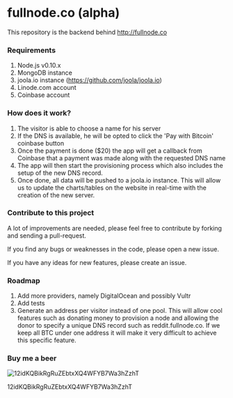 # fullnode.co (alpha)

This repository is the backend behind http://fullnode.co

### Requirements

1. Node.js v0.10.x
2. MongoDB instance
3. joola.io instance (https://github.com/joola/joola.io)
4. Linode.com account
5. Coinbase account

### How does it work?

1. The visitor is able to choose a name for his server
2. If the DNS is available, he will be opted to click the 'Pay with Bitcoin' coinbase button
3. Once the payment is done ($20) the app will get a callback from Coinbase that a payment was made along with the requested DNS name
4. The app will then start the provisioning process which also includes the setup of the new DNS record.
5. Once done, all data will be pushed to a joola.io instance. This will allow us to update the charts/tables on the website in real-time with the creation of the new server.


### Contribute to this project

A lot of improvements are needed, please feel free to contribute by forking and sending a pull-request.

If you find any bugs or weaknesses in the code, please open a new issue.

If you have any ideas for new features, please create an issue.

### Roadmap

1. Add more providers, namely DigitalOcean and possibly Vultr
2. Add tests
3. Generate an address per visitor instead of one pool. This will allow cool features such as donating money to provision a node and allowing the donor to specify a unique DNS record such as reddit.fullnode.co. If we keep all BTC under one address it will make it very difficult to achieve this specific feature.


### Buy me a beer

![12idKQBikRgRuZEbtxXQ4WFYB7Wa3hZzhT](http://i.imgur.com/HHQkm9t.png)

12idKQBikRgRuZEbtxXQ4WFYB7Wa3hZzhT

